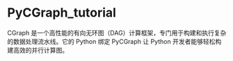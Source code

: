 # PyCGraph_tutorial
CGraph 是一个高性能的有向无环图（DAG）计算框架，专门用于构建和执行复杂的数据处理流水线。它的 Python 绑定 PyCGraph 让 Python 开发者能够轻松构建高效的并行计算图。
